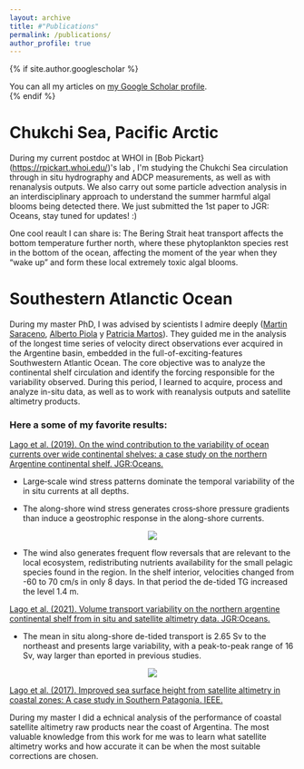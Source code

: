```yaml
---
layout: archive
title: #"Publications"
permalink: /publications/
author_profile: true
---
```


{% if site.author.googlescholar %}
  <div class="wordwrap">You can all my articles on <a href="https://scholar.google.com.ar/citations?hl=en&user=CfmHaPoAAAAJ">my Google Scholar profile</a>.</div>
{% endif %}



# Chukchi Sea, Pacific Arctic

During my current postdoc at WHOI in [Bob Pickart}(https://rpickart.whoi.edu/)'s lab , I'm studying the Chukchi Sea circulation through in situ hydrography and ADCP measurements, as well as with renanalysis outputs. We also carry out some particle advection analysis in an interdisciplinary approach to understand the summer harmful algal blooms being detected there. We just submitted the 1st paper to JGR: Oceans, stay tuned for updates! :)

One cool reault I can share is:  The Bering Strait heat transport affects the bottom temperature further north, where these phytoplankton species rest in the bottom of the ocean, affecting the moment of the year when they “wake up” and form these local extremely toxic algal blooms.


# Southestern Atlanctic Ocean

During my master PhD, I was advised by scientists I admire deeply ([Martin Saraceno](https://www.cima.fcen.uba.ar/~saraceno/CV_saraceno/Welcome.html), [Alberto Piola](https://scholar.google.com.ar/citations?user=iWZi6o8AAAAJ&hl=en) y [Patricia Martos](https://www.researchgate.net/profile/Patricia-Martos)). They guided me in the analysis of the longest time series of velocity direct observations ever acquired in the Argentine basin, embedded in the full-of-exciting-features Southwestern Atlantic Ocean. The core objective was to analyze the continental shelf circulation and identify the forcing responsible for the variability observed.
During this period, I learned to acquire, process and analyze in-situ data, as well as to work with reanalysis outputs and satellite altimetry products.

### Here a some of my favorite results:

[Lago et al. (2019). On the wind contribution to the variability of ocean currents over wide continental shelves: a case study on the northern Argentine continental shelf. JGR:Oceans.](https://agupubs.onlinelibrary.wiley.com/doi/full/10.1029/2019JC015105)

* Large‐scale wind stress patterns dominate the temporal variability of the in situ currents at all depths.

* The along-shore wind stress generates cross‐shore pressure gradients than induce a geostrophic response in the along-shore currents.

<div align="center">
	<img src="https://loreleylago.github.io/files/along shore wind effect on along shore currents 2.png">
</div>

* The wind also generates frequent flow reversals that are relevant to the local ecosystem, redistributing nutrients availability for the small pelagic species found in the region. In the shelf interior, velocities changed from -60 to 70 cm/s in only 8 days. In that period the de-tided TG increased the level 1.4 m.
  

[Lago et al. (2021). Volume transport variability on the northern argentine continental shelf from in situ and satellite altimetry data. JGR:Oceans.](https://agupubs.onlinelibrary.wiley.com/doi/full/10.1029/2020JC016813)

* The mean in situ along-shore de-tided transport is 2.65 Sv to the northeast and presents large variability, with a peak-to-peak range of 16 Sv, way larger than eported in previous studies.

<div align="center">
	<img src="https://loreleylago.github.io/files/trnasport estimates 2.png">
</div>

[Lago et al. (2017). Improved sea surface height from satellite altimetry in coastal zones: A case study in Southern Patagonia. IEEE.](https://ieeexplore.ieee.org/abstract/document/7919182)

During my master I did a echnical analysis of the performance of coastal satellite altimetry raw products near the coast of Argentina. The most valuable knowledge from this work for me was to learn what satellite altimetry works and how accurate it can be when the most suitable corrections are chosen.
